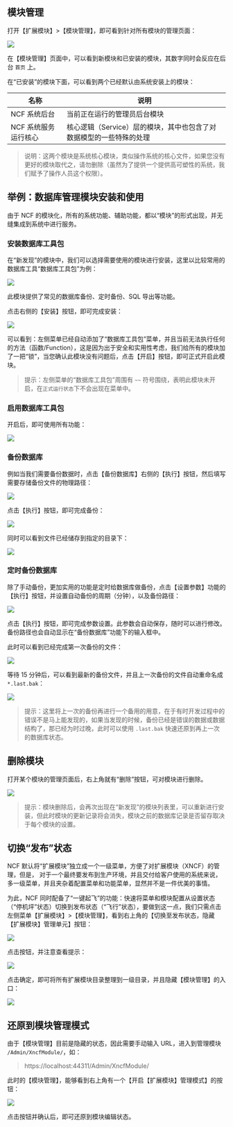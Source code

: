 
## 模块管理

打开【扩展模块】>【模块管理】，即可看到针对所有模块的管理页面：

<img src="./images/admin-module-manage-01.png" />

在【模块管理】页面中，可以看到新模块和已安装的模块，其数字同时会反应在后台 `首页` 上。

在“已安装”的模块下面，可以看到两个已经默认由系统安装上的模块：

名称      |    说明
----------|---------------
NCF 系统后台 | 当前正在运行的管理员后台模块
NCF 系统服务运行核心 | 核心逻辑（Service）层的模块，其中也包含了对数据模型的一些特殊的处理

> 说明：这两个模块是系统核心模块，类似操作系统的核心文件，如果您没有更好的模块取代之，请勿删除（虽然为了提供一个提供高可塑性的系统，我们赋予了操作人员这个权限）。


## 举例：数据库管理模块安装和使用

由于 NCF 的模块化，所有的系统功能、辅助功能，都以“模块”的形式出现，并无缝集成到系统中进行服务。

### 安装数据库工具包

在“新发现”的模块中，我们可以选择需要使用的模块进行安装，这里以比较常用的数据库工具“数据库工具包”为例：

<img src="./images/admin-module-manage-02.png" />

此模块提供了常见的数据库备份、定时备份、SQL 导出等功能。

点击右侧的【安装】按钮，即可完成安装：

<img src="./images/admin-module-manage-03.png" />

可以看到：左侧菜单已经自动添加了“数据库工具包”菜单，并且当前无法执行任何的方法（函数/Function），这是因为出于安全和实用性考虑，我们给所有的模块加了一把“锁”，当您确认此模块没有问题后，点击【开启】按钮，即可正式开启此模块。

> 提示：左侧菜单的“数据库工具包”周围有 `~~` 符号围绕，表明此模块未开启，在`正式运行状态`下不会出现在菜单中。

### 启用数据库工具包

开启后，即可使用所有功能：

<img src="./images/admin-module-manage-04.png" />

### 备份数据库

例如当我们需要备份数据时，点击【备份数据库】右侧的【执行】按钮，然后填写需要存储备份文件的物理路径：

<img src="./images/admin-module-manage-05.png" />

点击【执行】按钮，即可完成备份：

<img src="./images/admin-module-manage-06.png" />

同时可以看到文件已经储存到指定的目录下：

<img src="./images/admin-module-manage-07.png" />

### 定时备份数据库

除了手动备份，更加实用的功能是定时给数据库做备份，点击【设置参数】功能的【执行】按钮，并设置自动备份的周期（分钟），以及备份路径：

<img src="./images/admin-module-manage-08.png" />

点击【执行】按钮，即可完成参数设置。此参数会自动保存，随时可以进行修改。备份路径也会自动显示在“备份数据库”功能下的输入框中。

此时可以看到已经完成第一次备份的文件：

<img src="./images/admin-module-manage-09.png" />

等待 15 分钟后，可以看到最新的备份文件，并且上一次备份的文件自动重命名成 `*.last.bak`：

<img src="./images/admin-module-manage-10.png" />

> 提示：这里将上一次的备份再进行一个备用的用意，在于有时开发过程中的错误不是马上能发现的，如果当发现的时候，备份已经是错误的数据或数据结构了，那已经为时过晚，此时可以使用 `.last.bak` 快速还原到再上一次的数据库状态。

## 删除模块

打开某个模块的管理页面后，右上角就有“删除”按钮，可对模块进行删除。

<img src="./images/admin-module-manage-11.png" />

> 提示：模块删除后，会再次出现在“新发现”的模块列表里，可以重新进行安装，但此时模块的更新记录将会消失，模块之前的数据库记录是否留存取决于每个模块的设置。

## 切换“发布”状态

NCF 默认将“扩展模块”独立成一个一级菜单，方便了对扩展模块（XNCF）的管理，但是，
对于一个最终要发布到生产环境，并且交付给客户使用的系统来说，多一级菜单，并且夹杂着配置菜单和功能菜单，显然并不是一件优美的事情。

为此，NCF 同时配备了“一键起飞”的功能：快速将菜单和模块配置从设置状态（“停机坪”状态）切换到发布状态（“飞行”状态），要做到这一点，我们只需点击左侧菜单【扩展模块】>【模块管理】，看到右上角的【切换至发布状态，隐藏【扩展模块】管理单元】按钮：

<img src="./images/admin-module-manage-12.png" />

点击按钮，并注意查看提示：

<img src="./images/admin-module-manage-13.png" />

点击确定，即可将所有扩展模块目录整理到一级目录，并且隐藏【模块管理】的入口：

<img src="./images/admin-module-manage-14.png" />

## 还原到模块管理模式

由于【模块管理】目前是隐藏的状态，因此需要手动输入 URL，进入到管理模块 `/Admin/XncfModule/`，如：
> https://localhost:44311/Admin/XncfModule/

此时的【模块管理】，能够看到右上角有一个【开启【扩展模块】管理模式】的按钮：

<img src="./images/admin-module-manage-15.png" />

点击按钮并确认后，即可还原到模块编辑状态。